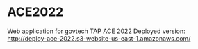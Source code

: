 # ACE2022

Web application for govtech TAP ACE 2022
Deployed version: http://deploy-ace-2022.s3-website-us-east-1.amazonaws.com/
